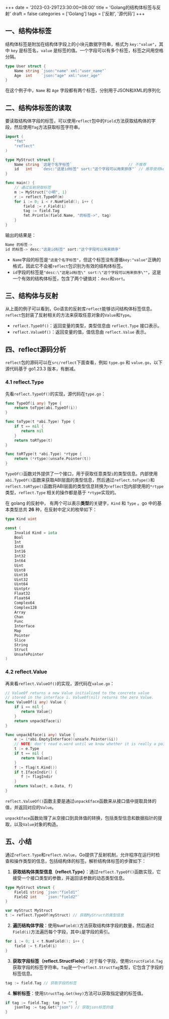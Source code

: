 +++
date = '2023-03-29T23:30:00+08:00'
title = 'Golang的结构体标签与反射'
draft = false
categories = ['Golang']
tags = ['反射', '源代码']
+++

## 一、结构体标签

结构体标签是附加在结构体字段上的小块元数据字符串，格式为 `key:"value"`，其中 `key` 是标签名，`value` 是标签的值。一个字段可以有多个标签，标签之间用空格分隔。
<!--more-->

```go
type User struct {
    Name string `json:"name" xml:"user_name"`
    Age  int    `json:"age" xml:"user_age"`
}
```

在这个例子中，`Name` 和 `Age` 字段都有两个标签，分别用于JSON和XML的序列化

## 二、结构体标签的读取

要读取结构体字段的标签，可以使用`reflect`包中的`Field`方法获取结构体的字段，然后使用`Tag`方法获取标签字符串。

```go
import (
    "fmt"
    "reflect"
)

type MyStruct struct {
    Name string `这是个名字标签`                         // 不推荐
    id   int    `desc:"这是id标签" sort:"这个字段可以用来排序"` // 推荐使用key value的方式定义标签
}

func main() {
    // 通过反射获取标签
    m := MyStruct{"小明", 1}
    r := reflect.TypeOf(m)
    for i := 0; i < r.NumField(); i++ {
        field := r.Field(i)
        tag := field.Tag
        fmt.Println(field.Name, "的标签->", tag)
    }
}
```

输出的结果是：

```go
Name 的标签->  
id 的标签-> desc:"这是id标签" sort:"这个字段可以用来排序"
```

* `Name`字段的标签是`"这是个名字标签"`，但这个标签没有遵循`key:"value"`正确的格式，因此它不会被`reflect`包识别为有效的结构体标签。
* `id`字段的标签是`"desc:\"这是id标签\" sort:\"这个字段可以用来排序\""`，这是一个有效的结构体标签，包含了两个键值对：`desc`和`sort`。

## 三、结构体与反射

从上面的例子可以看到，Go语言的反射库`reflect`能够访问结构体标签信息。`reflect`包封装了反射相关的方法来获取任意对象的`Value`和`Type`。

* `reflect.TypeOf()`：返回变量的类型，类型信息由 `reflect.Type` 接口表示。
* `reflect.ValueOf()`：返回变量的值，值信息由 `reflect.Value` 表示。

## 四、reflect源码分析

`reflect`包的源码可以在`src/reflect`下面查看，例如 `type.go` 和 `value.go`，以下源代码基于 go1.23.3 版本，有删减。

### 4.1 reflect.Type

先看`reflect.TypeOf()`的实现，源代码在`type.go`：

```go
func TypeOf(i any) Type {
    return toType(abi.TypeOf(i))
}

func toType(t *abi.Type) Type {
    if t == nil {
       return nil
    }
    return toRType(t)
}

func toRType(t *abi.Type) *rtype {
    return (*rtype)(unsafe.Pointer(t))
}
```

`TypeOf()`函数对外提供了一个接口，用于获取任意类型`i`的类型信息。内部使用`abi.TypeOf()`函数来获取ABI层面的类型信息，然后通过`reflect.toType()`和`reflect.toRType()`函数将ABI层面的类型信息转换为`reflect`包内部使用的`*rtype`类型，`reflect.Type` 相关的操作都是基于 `*rtype`实现的。

在 golang 的反射中， 有两个可以表示**类型**的关键字，`Kind` 和 `Type` 。go 中的基本类型总共 **26** 种，在反射中定义的枚举如下：

```go
type Kind uint

const (
    Invalid Kind = iota
    Bool
    Int
    Int8
    Int16
    Int32
    Int64
    Uint
    Uint8
    Uint16
    Uint32
    Uint64
    Uintptr
    Float32
    Float64
    Complex64
    Complex128
    Array
    Chan
    Func
    Interface
    Map
    Pointer
    Slice
    String
    Struct
    UnsafePointer
)
```

### 4.2 reflect.Value

再来看`reflect.ValueOf()`的实现，源代码在`value.go`：

```go
// ValueOf returns a new Value initialized to the concrete value
// stored in the interface i. ValueOf(nil) returns the zero Value.
func ValueOf(i any) Value {
    if i == nil {
       return Value{}
    }
    return unpackEface(i)
}

func unpackEface(i any) Value {
    e := (*abi.EmptyInterface)(unsafe.Pointer(&i))
    // NOTE: don't read e.word until we know whether it is really a pointer or not.
    t := e.Type
    if t == nil {
       return Value{}
    }
    f := flag(t.Kind())
    if t.IfaceIndir() {
       f |= flagIndir
    }
    return Value{t, e.Data, f}
}
```

`reflect.ValueOf()`函数主要是通过`unpackEface`函数来从接口值中提取具体的值，并返回对应的`Value`。

`unpackEface`函数处理了从空接口到具体值的转换，包括类型信息和数据指针的提取，以及`Value`对象的构造。

## 五、小结

通过`reflect.Type`和`reflect.Value`，Go提供了反射机制，允许程序在运行时检查和操作类型的信息，包括结构体的标签。解析结构体标签的步骤如下：

1. **获取结构体类型信息（reflect.Type）**：通过`reflect.TypeOf()`函数实现，它接受一个接口类型的参数，并返回该参数的动态类型信息。

```go
type MyStruct struct {
    Field1 string `json:"field1"`
    Field2 int    `json:"field2"`
}

var myStruct MyStruct
t := reflect.TypeOf(myStruct) // 获取MyStruct的类型信息
```

2. **遍历结构体字段**：使用`NumField()`方法获取结构体字段的数量，然后通过`Field(i)`方法遍历每个字段，其中`i`是字段的索引。

```go
for i := 0; i < t.NumField(); i++ {
    field := t.Field(i)
}
```

3. **获取字段标签（reflect.StructField）**：对于每个字段，使用`StructField.Tag`获取字段的标签字符串。`Tag`是一个`reflect.StructTag`类型，它包含了字段的标签信息。

```go
tag := field.Tag // 获取字段的标签
```

4. **解析标签**：使用`StructTag.Get(key)`方法可以获取指定键的标签值。

```go
if tag := field.Tag; tag != "" {
    jsonTag := tag.Get("json") // 获取json标签的值
}
```